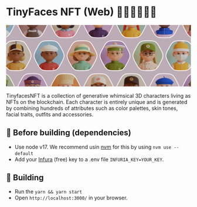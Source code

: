 # TinyFaces NFT (Web) 👦🏼👨🏾👩🏻

<img src="/public/github-header.png?raw=true" width="888">

TinyfacesNFT is a collection of generative whimsical 3D characters living as NFTs on the blockchain.
Each character is entirely unique and is generated by combining hundreds of attributes such as color palettes, skin tones, facial traits, outfits and accessories.

## 🎒 Before building (dependencies)

-   Use node v17. We recommend usin [nvm](https://github.com/nvm-sh/nvm) for this by using `nvm use --default`
-   Add your [Infura](https://infura.io) (free) key to a .env file `INFURIA_KEY=YOUR_KEY`.

## 🚧 Building

-   Run the `yarn && yarn start`
-   Open `http://localhost:3000/` in your browser.
